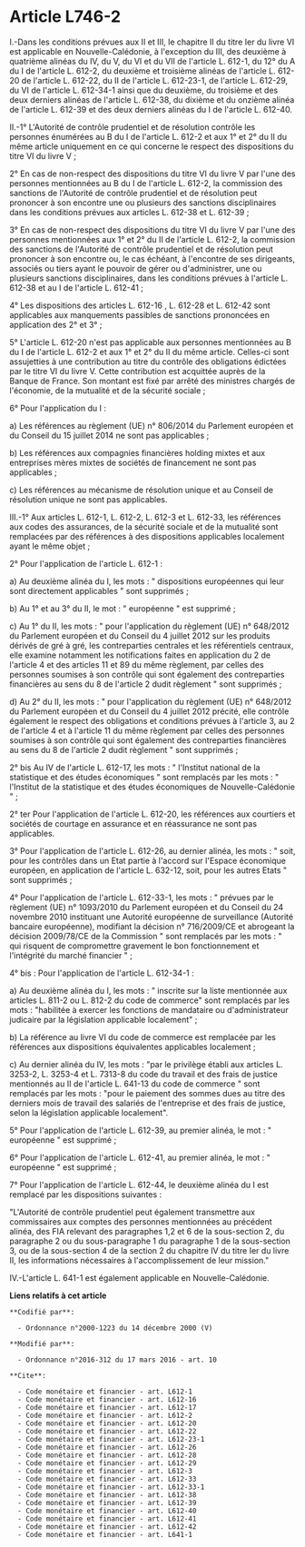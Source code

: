 # Article L746-2

I.-Dans les conditions prévues aux II et III, le chapitre II du titre Ier du livre VI est applicable en Nouvelle-Calédonie, à
l'exception du III, des deuxième à quatrième alinéas du IV, du V, du VI et du VII de l'article L. 612-1, du 12° du A du I de
l'article L. 612-2, du deuxième et troisième alinéas de l'article L. 612-20 de l'article L. 612-22, du II de l'article L.
612-23-1, de l'article L. 612-29, du VI de l'article L. 612-34-1 ainsi que du deuxième, du troisième et des deux derniers
alinéas de l'article L. 612-38, du dixième et du onzième alinéa de l'article L. 612-39 et des deux derniers alinéas du I de
l'article L. 612-40. 

II.-1° L'Autorité de contrôle prudentiel et de résolution contrôle les personnes énumérées au B du I de l'article L. 612-2 et
aux 1° et 2° du II du même article uniquement en ce qui concerne le respect des dispositions du titre VI du livre V ; 

2° En cas de non-respect des dispositions du titre VI du livre V par l'une des personnes mentionnées au B du I de l'article
L. 612-2, la commission des sanctions de l'Autorité de contrôle prudentiel et de résolution peut prononcer à son encontre une
ou plusieurs des sanctions disciplinaires dans les conditions prévues aux articles L. 612-38 et L. 612-39 ; 

3° En cas de non-respect des dispositions du titre VI du livre V par l'une des personnes mentionnées aux 1° et 2° du II de
l'article L. 612-2, la commission des sanctions de l'Autorité de contrôle prudentiel et de résolution peut prononcer à son
encontre ou, le cas échéant, à l'encontre de ses dirigeants, associés ou tiers ayant le pouvoir de gérer ou d'administrer,
une ou plusieurs sanctions disciplinaires, dans les conditions prévues à l'article L. 612-38 et au I de l'article L.
612-41 ; 

4° Les dispositions des articles L. 612-16 , L. 612-28 et L. 612-42 sont applicables aux manquements passibles de sanctions
prononcées en application des 2° et 3° ; 

5° L'article L. 612-20 n'est pas applicable aux personnes mentionnées au B du I de l'article L. 612-2 et aux 1° et 2° du II
du même article. Celles-ci sont assujetties à une contribution au titre du contrôle des obligations édictées par le titre VI
du livre V. Cette contribution est acquittée auprès de la Banque de France. Son montant est fixé par arrêté des ministres
chargés de l'économie, de la mutualité et de la sécurité sociale ;

6° Pour l'application du I :

a) Les références au règlement (UE) n° 806/2014 du Parlement européen et du Conseil du 15 juillet 2014 ne sont pas
applicables ;

b) Les références aux compagnies financières holding mixtes et aux entreprises mères mixtes de sociétés de financement ne
sont pas applicables ;

c) Les références au mécanisme de résolution unique et au Conseil de résolution unique ne sont pas applicables. 

III.-1° Aux articles L. 612-1, L. 612-2, L. 612-3 et L. 612-33, les références aux codes des assurances, de la sécurité
sociale et de la mutualité sont remplacées par des références à des dispositions applicables localement ayant le même
objet ; 

2° Pour l'application de l'article L. 612-1 : 

a) Au deuxième alinéa du I, les mots : " dispositions européennes qui leur sont directement applicables " sont supprimés ; 

b) Au 1° et au 3° du II, le mot : " européenne " est supprimé ; 

c) Au 1° du II, les mots : " pour l'application du règlement (UE) n° 648/2012 du Parlement européen et du Conseil du 4
juillet 2012 sur les produits dérivés de gré à gré, les contreparties centrales et les référentiels centraux, elle examine
notamment les notifications faites en application du 2 de l'article 4 et des articles 11 et 89 du même règlement, par celles
des personnes soumises à son contrôle qui sont également des contreparties financières au sens du 8 de l'article 2 dudit
règlement " sont supprimés ; 

d) Au 2° du II, les mots : " pour l'application du règlement (UE) n° 648/2012 du Parlement européen et du Conseil du 4
juillet 2012 précité, elle contrôle également le respect des obligations et conditions prévues à l'article 3, au 2 de
l'article 4 et à l'article 11 du même règlement par celles des personnes soumises à son contrôle qui sont également des
contreparties financières au sens du 8 de l'article 2 dudit règlement " sont supprimés ; 

2° bis Au IV de l'article L. 612-17, les mots : " l'Institut national de la statistique et des études économiques " sont
remplacés par les mots : " l'Institut de la statistique et des études économiques de Nouvelle-Calédonie " ; 

2° ter Pour l'application de l'article L. 612-20, les références aux courtiers et sociétés de courtage en assurance et en
réassurance ne sont pas applicables. 

3° Pour l'application de l'article L. 612-26, au dernier alinéa, les mots : " soit, pour les contrôles dans un Etat partie à
l'accord sur l'Espace économique européen, en application de l'article L. 632-12, soit, pour les autres Etats " sont
supprimés ; 

4° Pour l'application de l'article L. 612-33-1, les mots : " prévues par le règlement (UE) n° 1093/2010 du Parlement européen
et du Conseil du 24 novembre 2010 instituant une Autorité européenne de surveillance (Autorité bancaire européenne),
modifiant la décision n° 716/2009/CE et abrogeant la décision 2009/78/CE de la Commission " sont remplacés par les mots : "
qui risquent de compromettre gravement le bon fonctionnement et l'intégrité du marché financier " ; 

4° bis : Pour l'application de l'article L. 612-34-1 :

a) Au deuxième alinéa du I, les mots : " inscrite sur la liste mentionnée aux articles L. 811-2 ou L. 812-2 du code de
commerce" sont remplacés par les mots : "habilitée à exercer les fonctions de mandataire ou d'administrateur judicaire par la
législation applicable localement" ;

b) La référence au livre VI du code de commerce est remplacée par les références aux dispositions équivalentes applicables
localement ;

c) Au dernier alinéa du IV, les mots : "par le privilège établi aux articles L. 3253-2, L. 3253-4 et L. 7313-8 du code du
travail et des frais de justice mentionnés au II de l'article L. 641-13 du code de commerce " sont remplacés par les mots :
"pour le paiement des sommes dues au titre des derniers mois de travail des salariés de l'entreprise et des frais de justice,
selon la législation applicable localement". 

5° Pour l'application de l'article L. 612-39, au premier alinéa, le mot : " européenne " est supprimé ; 

6° Pour l'application de l'article L. 612-41, au premier alinéa, le mot : " européenne " est supprimé ;

7° Pour l'application de l'article L. 612-44, le deuxième alinéa du I est remplacé par les dispositions suivantes : 

"L'Autorité de contrôle prudentiel peut également transmettre aux commissaires aux comptes des personnes mentionnées au
précédent alinéa, des FIA relevant des paragraphes 1,2 et 6 de la sous-section 2, du paragraphe 2 ou du sous-paragraphe 1 du
paragraphe 1 de la sous-section 3, ou de la sous-section 4 de la section 2 du chapitre IV du titre Ier du livre II, les
informations nécessaires à l'accomplissement de leur mission." 

IV.-L'article L. 641-1 est également applicable en Nouvelle-Calédonie.

**Liens relatifs à cet article**

	**Codifié par**:

	  - Ordonnance n°2000-1223 du 14 décembre 2000 (V)

	**Modifié par**:

	  - Ordonnance n°2016-312 du 17 mars 2016 - art. 10

	**Cite**:

	  - Code monétaire et financier - art. L612-1
	  - Code monétaire et financier - art. L612-16
	  - Code monétaire et financier - art. L612-17
	  - Code monétaire et financier - art. L612-2
	  - Code monétaire et financier - art. L612-20
	  - Code monétaire et financier - art. L612-22
	  - Code monétaire et financier - art. L612-23-1
	  - Code monétaire et financier - art. L612-26
	  - Code monétaire et financier - art. L612-28
	  - Code monétaire et financier - art. L612-29
	  - Code monétaire et financier - art. L612-3
	  - Code monétaire et financier - art. L612-33
	  - Code monétaire et financier - art. L612-33-1
	  - Code monétaire et financier - art. L612-38
	  - Code monétaire et financier - art. L612-39
	  - Code monétaire et financier - art. L612-40
	  - Code monétaire et financier - art. L612-41
	  - Code monétaire et financier - art. L612-42
	  - Code monétaire et financier - art. L641-1
